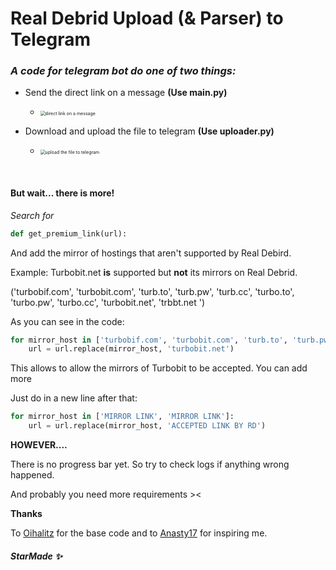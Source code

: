 # **Real Debrid Upload (& Parser) to Telegram**



### ***A code for telegram bot do one of two things:***

- Send the direct link on a message **(Use main.py)**

  - <img src="https://i.ibb.co/RThkmPV/bixfy.jpg" alt="direct link on a message" style="zoom:50%;" />

- Download and upload the file to telegram **(Use uploader.py)**

  - <img src="https://i.ibb.co/YLkg0Cf/bixfy.jpg" alt="upload the file to telegram" style="zoom:50%;" />

  ​	

#### But wait... there is more!

*Search for* 

```python
def get_premium_link(url):
```

And add the mirror of hostings that aren't supported by Real Debird.

Example: Turbobit.net **is** supported but **not** its mirrors on Real Debrid.

('turbobif.com', 'turbobit.com', 'turb.to', 'turb.pw', 'turb.cc', 'turbo.to', 'turbo.pw', 'turbo.cc', 'turbobit.net', 'trbbt.net ')

As you can see in the code:

```python
for mirror_host in ['turbobif.com', 'turbobit.com', 'turb.to', 'turb.pw', 'turb.cc', 'turbo.to', 'turbo.pw', 'turbo.cc', 'turbobit.net', 'trbbt.net']:
    url = url.replace(mirror_host, 'turbobit.net')
```

This allows to allow the mirrors of Turbobit to be accepted. You can add more

Just do in a new line after that:

```python
for mirror_host in ['MIRROR LINK', 'MIRROR LINK']:
    url = url.replace(mirror_host, 'ACCEPTED LINK BY RD')
```



**HOWEVER....**

There is no progress bar yet. So try to check logs if anything wrong happened. 

And probably you need more requirements ><



**Thanks**

To [Oihalitz](https://github.com/Oihalitz/RealDebridTelegram) for the base code and to [Anasty17](https://github.com/anasty17) for inspiring me.



##### **StarMade ✨**
